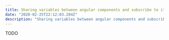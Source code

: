 ```yaml
---
title: Sharing variables between angular components and subscribe to it
date: "2020-02-25T22:12:03.284Z"
description: "Sharing variables between angular components and subscribe to it"
---
```


TODO
